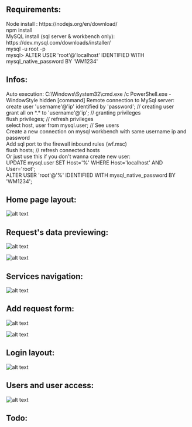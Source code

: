 <h2>Requirements:</h2> 
    Node install : https://nodejs.org/en/download/ <br>
    npm install <br>
    MySQL install (sql server & workbench only): https://dev.mysql.com/downloads/installer/ <br>
    mysql -u root -p <br>
    mysql> ALTER USER 'root'@'localhost' IDENTIFIED WITH mysql_native_password BY 'WM1234' <br>

<h2>Infos:</h2>
    Auto execution: C:\Windows\System32\cmd.exe /c PowerShell.exe -WindowStyle hidden [command]
    Remote connection to MySql server: <br>
        create user 'username'@'ip' identified by 'password'; // creating user <br>
        grant all on *.* to 'username'@'ip'; // granting privileges <br>
        flush privileges; // refresh privileges <br>
        select host, user from mysql.user; // See users <br>
        Create a new connection on mysql workbench with same username ip and password <br>
        Add sql port to the firewall inbound rules (wf.msc) <br>
        flush hosts; // refresh connected hosts <br>
        Or just use this if you don't wanna create new user: <br>
        UPDATE mysql.user SET Host='%' WHERE Host='localhost' AND User='root'; <br>
        ALTER USER 'root'@'%' IDENTIFIED WITH mysql_native_password BY 'WM1234'; <br>

<h2>Home page layout:</h2>

![alt text](https://imgur.com/Xs9fRzz.png)

<h2>Request's data previewing:</h2>

![alt text](https://imgur.com/dHp0sBU.png)

![alt text](https://imgur.com/MXyvPh4.png)

<h2>Services navigation:</h2>

![alt text](https://imgur.com/ZeJpcmY.png)

<h2>Add request form:</h2>

![alt text](https://imgur.com/WfKj1ZB.png)

![alt text](https://imgur.com/qeCtxuf.png)

<h2>Login layout:</h2>

![alt text](https://imgur.com/ACb4G7T.png)

<h2>Users and user access:</h2>

![alt text](https://imgur.com/aATX4Gj.png)

<h2>Todo:</h2>